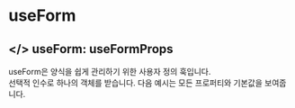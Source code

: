 # useForm

## </> useForm: useFormProps

useForm은 양식을 쉽게 관리하기 위한 사용자 정의 훅입니다.
<br/>선택적 인수로 하나의 객체를 받습니다. 다음 예시는 모든 프로퍼티와 기본값을 보여줍니다.
